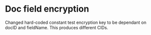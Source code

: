 # Doc field encryption
Changed hard-coded constant test encryption key to be dependant on docID and fieldName. 
This produces different CIDs.